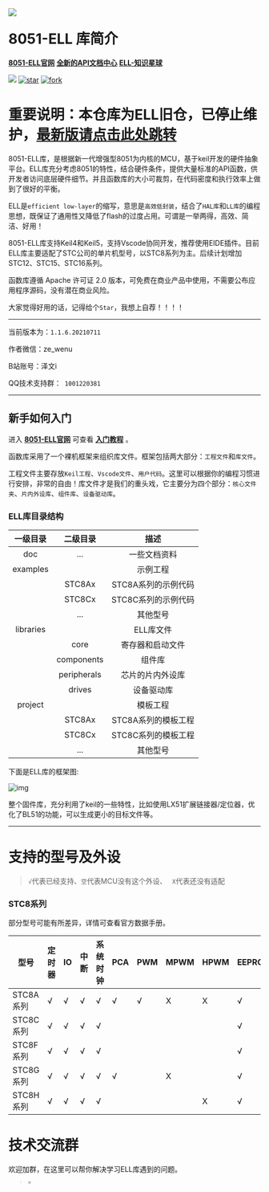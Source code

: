 
<img src='doc/image/icon.png' align='left'/>



# 8051-ELL 库简介

<font color=#0CCDD>[<u>**8051-ELL官网**</u>](https://8051-ell-web.vercel.app/#/)</font>  <font color=#0BBEE>[<u>**全新的API文档中心**</u>](https://8051-ell-api.vercel.app/index.html)</font>   <font color=#0BBEE>[<u>**ELL-知识星球**</u>](https://t.zsxq.com/YBEQF6y)</font>  

[![](https://img.shields.io/badge/version-1.1.6-green)](https://github.com/zewen-i/8051-ELL-LIB) <a href='https://gitee.com/zeweni/ELL-8051-LIB/stargazers'><img src='https://gitee.com/zeweni/ELL-8051-LIB/badge/star.svg?theme=white' alt='star'></img></a> <a href='https://gitee.com/zeweni/ELL-8051-LIB/members'><img src='https://gitee.com/zeweni/ELL-8051-LIB/badge/fork.svg?theme=gray' alt='fork'></img></a>


# 重要说明：本仓库为ELL旧仓，已停止维护，[最新版请点击此处跳转](https://gitee.com/open-ell/code)


8051-ELL库，是根据新一代增强型8051为内核的MCU，基于keil开发的硬件抽象平台。ELL库充分考虑8051的特性，结合硬件条件，提供大量标准的API函数，供开发者访问底层硬件细节。并且函数库的大小可裁剪，在代码密度和执行效率上做到了很好的平衡。

ELL是`efficient low-layer`的缩写，意思是`高效低封装`，结合了`HAL库`和`LL库`的编程思想，既保证了通用性又降低了flash的过度占用。可谓是一举两得，高效、简洁、好用！

8051-ELL库支持Keil4和Keil5，支持Vscode协同开发，推荐使用EIDE插件。目前ELL库主要适配了STC公司的单片机型号，以STC8系列为主。后续计划增加STC12、STC15、STC16系列。


函数库遵循 Apache 许可证 2.0 版本，可免费在商业产品中使用，不需要公布应用程序源码，没有潜在商业风险。


大家觉得好用的话，记得给个`Star`，我想上自荐！！！！



****
当前版本为：`1.1.6.20210711`

作者微信：ze_wenu

B站账号：泽文i

QQ技术支持群：` 1001220381`


****

## 新手如何入门



进入 <font color=#0CCDD>[<u>**8051-ELL官网**</u>](https://8051-ell-web.vercel.app/#/)</font>  可查看 <font color=#0CCDD>[<u>**入门教程**</u>](https://8051-ell-web.vercel.app/#/zh-cn/start/start)</font> 。



函数库采用了一个裸机框架来组织库文件。框架包括两大部分：`工程文件`和`库文件`。

工程文件主要存放`Keil工程`、`Vscode文件`、`用户代码`。这里可以根据你的编程习惯进行安排，非常的自由！库文件才是我们的重头戏，它主要分为四个部分：`核心文件夹`、`片内外设库`、`组件库`、`设备驱动库`。

### ELL库目录结构


| 一级目录  |  二级目录   |        描述         |
| :-------: | :---------: | :-----------------: |
|    doc    |     ...     |    一些文档资料     |
| examples  |             |      示例工程       |
|           |   STC8Ax    | STC8A系列的示例代码 |
|           |   STC8Cx    | STC8C系列的示例代码 |
|           |     ...     |      其他型号       |
| libraries |             |      ELL库文件      |
|           |    core     |  寄存器和启动文件   |
|           | components  |       组件库        |
|           | peripherals |  芯片的片内外设库   |
|           |   drives    |     设备驱动库      |
|  project  |             |      模板工程       |
|           |   STC8Ax    | STC8A系列的模板工程 |
|           |   STC8Cx    | STC8C系列的模板工程 |
|           |     ...     |      其他型号       |



下面是ELL库的框架图:

![img](doc/image/8051-ELL-FrameWork.png)

整个固件库，充分利用了keil的一些特性，比如使用LX51扩展链接器/定位器，优化了BL51的功能，可以生成更小的目标文件等。


****






# 支持的型号及外设

> `√`代表已经支持、`空`代表MCU没有这个外设、 ` X`代表还没有适配



### STC8系列

部分型号可能有所差异，详情可查看官方数据手册。

| 型号      | 定时器 | IO   | 中断 | 系统时钟 | PCA  | PWM  | MPWM | HPWM | EEPROM | ADC  | MDU16 | 比较器 | USB  | LED | RTC | TKEY |
| --------- | ----- | ---- | ---- | -------- | ---- | ---- | ---- | ------ | ---- | ----- | ------ | ---- | ---- | ---- | ---- | ---- |
| STC8A系列 | √      | √    | √    | √       | √    | √    | X    | X   | √      | √    |       | √      |      |      |      |      |
| STC8C系列 | √      | √    | √    | √       |      |      |      |      | √      |      | √     | √      |      |      |      |      |
| STC8F系列 | √      | √    | √    | √       |    |      |      |      | √      |      |       | √      |      |      |      |      |
| STC8G系列 | √      | √    | √    | √       | √    |   | X |      | √      | √    | √     | √      | X | X |      |      |
| STC8H系列 | √      | √    | √    | √       |     |      |  | X | √      | √    | √     | √      | X | X | X | X |


# 技术交流群

欢迎加群，在这里可以帮你解决学习ELL库遇到的问题。

 > <img src="doc/image/QQ交流群.png" style="zoom:30%;" />
